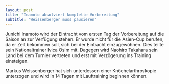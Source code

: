```yaml
---
layout: post
title: "Inamoto absolviert komplette Vorbereitung"
subtitle: "Weissenberger muss pausieren"
---
```


Junichi Inamoto wird der Eintracht vom ersten Tag der Vorbereitung auf die Saison an zur Verfügung stehen. Er wurde nicht für die Asien-Cup berufen, da er Zeit bekommen soll, sich bei der Eintracht einzugewöhnen. Dies teilte sein Nationaltrainer Ivica Osim mit. Dagegen wird Naohiro Takahara sein Land bei dem Turnier vertreten und erst mit Verzögerung ins Training einsteigen.

Markus Weissenberger hat sich unterdessen einer Knöchelarthroskopie unterzogen und wird in 14 Tagen mit Lauftraining beginnen können.
